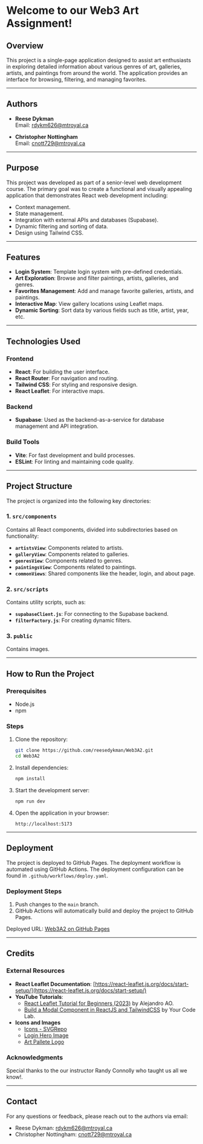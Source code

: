 # Welcome to our Web3 Art Assignment!

## **Overview**
This project is a single-page application designed to assist art enthusiasts in exploring detailed information about various genres of art, galleries, artists, and paintings from around the world. The application provides an interface for browsing, filtering, and managing favorites.

---

## **Authors**
- **Reese Dykman**  
  Email: [rdykm626@mtroyal.ca](mailto:rdykm626@mtroyal.ca)

- **Christopher Nottingham**  
  Email: [cnott729@mtroyal.ca](mailto:cnott729@mtroyal.ca)

---

## **Purpose**
This project was developed as part of a senior-level web development course. The primary goal was to create a functional and visually appealing application that demonstrates React web development including:
- Context management.
- State management.
- Integration with external APIs and databases (Supabase).
- Dynamic filtering and sorting of data.
- Design using Tailwind CSS.

---

## **Features**
- **Login System**: Template login system with pre-defined credentials.
- **Art Exploration**: Browse and filter paintings, artists, galleries, and genres.
- **Favorites Management**: Add and manage favorite galleries, artists, and paintings.
- **Interactive Map**: View gallery locations using Leaflet maps.
- **Dynamic Sorting**: Sort data by various fields such as title, artist, year, etc.

---

## **Technologies Used**
### **Frontend**
- **React**: For building the user interface.
- **React Router**: For navigation and routing.
- **Tailwind CSS**: For styling and responsive design.
- **React Leaflet**: For interactive maps.

### **Backend**
- **Supabase**: Used as the backend-as-a-service for database management and API integration.

### **Build Tools**
- **Vite**: For fast development and build processes.
- **ESLint**: For linting and maintaining code quality.

---

## **Project Structure**
The project is organized into the following key directories:

### **1. `src/components`**
Contains all React components, divided into subdirectories based on functionality:
- **`artistsView`**: Components related to artists.
- **`galleryView`**: Components related to galleries.
- **`genresView`**: Components related to genres.
- **`paintingsView`**: Components related to paintings.
- **`commonViews`**: Shared components like the header, login, and about page.

### **2. `src/scripts`**
Contains utility scripts, such as:
- **`supabaseClient.js`**: For connecting to the Supabase backend.
- **`filterFactory.js`**: For creating dynamic filters.

### **3. `public`**
Contains images.

---

## **How to Run the Project**
### **Prerequisites**
- Node.js
- npm

### **Steps**
1. Clone the repository:
   ```bash
   git clone https://github.com/reesedykman/Web3A2.git
   cd Web3A2
   ```

2. Install dependencies:
   ```bash
   npm install
   ```

3. Start the development server:
   ```bash
   npm run dev
   ```

4. Open the application in your browser:
   ```
   http://localhost:5173
   ```

---

## **Deployment**
The project is deployed to GitHub Pages. The deployment workflow is automated using GitHub Actions. The deployment configuration can be found in `.github/workflows/deploy.yaml`.

### **Deployment Steps**
1. Push changes to the `main` branch.
2. GitHub Actions will automatically build and deploy the project to GitHub Pages.

Deployed URL: [Web3A2 on GitHub Pages](https://reesedykman.github.io/Web3A2/)

---

## **Credits**
### **External Resources**
- **React Leaflet Documentation**: [https://react-leaflet.js.org/docs/start-setup/](https://react-leaflet.js.org/docs/start-setup/)
- **YouTube Tutorials**:
  - [React Leaflet Tutorial for Beginners (2023)](https://www.youtube.com/watch?v=jD6813wGdBA) by Alejandro AO.
  - [Build a Modal Component in ReactJS and TailwindCSS](https://www.youtube.com/watch?v=dEGbXY-8YtU) by Your Code Lab.
- **Icons and Images**
  - [Icons - SVGRepo](https://www.svgrepo.com/)
  - [Login Hero Image](https://www.artic.edu/artworks/18947/landscape)
  - [Art Pallete Logo](https://clipart-library.com/clip-art/artist-transparent-background-9.htm)

### **Acknowledgments**
Special thanks to the our instructor Randy Connolly who taught us all we know!.

---

## **Contact**
For any questions or feedback, please reach out to the authors via email:
- Reese Dykman: [rdykm626@mtroyal.ca](mailto:rdykm626@mtroyal.ca)
- Christopher Nottingham: [cnott729@mtroyal.ca](mailto:cnott729@mtroyal.ca)